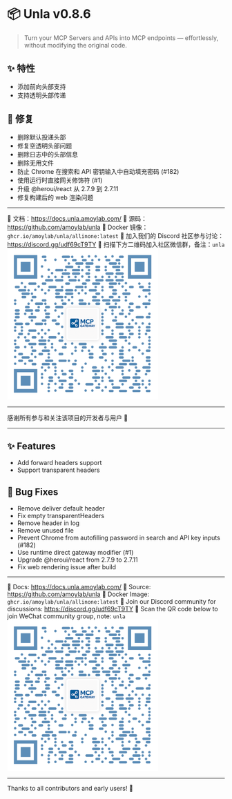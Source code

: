 # 📦 Unla v0.8.6

> Turn your MCP Servers and APIs into MCP endpoints — effortlessly, without modifying the original code.

## ✨ 特性

- 添加前向头部支持
- 支持透明头部传递

## 🐞 修复

- 删除默认投递头部
- 修复空透明头部问题
- 删除日志中的头部信息
- 删除无用文件
- 防止 Chrome 在搜索和 API 密钥输入中自动填充密码 (#182)
- 使用运行时直接网关修饰符 (#1)
- 升级 @heroui/react 从 2.7.9 到 2.7.11
- 修复构建后的 web 渲染问题

---

📘 文档：https://docs.unla.amoylab.com/
🐙 源码：https://github.com/amoylab/unla
🐳 Docker 镜像：`ghcr.io/amoylab/unla/allinone:latest`
💬 加入我们的 Discord 社区参与讨论：https://discord.gg/udf69cT9TY
🔗 扫描下方二维码加入社区微信群，备注：`unla`
<img src="https://github.com/amoylab/unla/blob/main/web/public/wechat-qrcode.png" alt="微信群二维码" width="350" height="350" />

---

感谢所有参与和关注该项目的开发者与用户 💖

---

## ✨ Features

- Add forward headers support
- Support transparent headers

## 🐞 Bug Fixes

- Remove deliver default header
- Fix empty transparentHeaders
- Remove header in log
- Remove unused file
- Prevent Chrome from autofilling password in search and API key inputs (#182)
- Use runtime direct gateway modifier (#1)
- Upgrade @heroui/react from 2.7.9 to 2.7.11
- Fix web rendering issue after build

---

📘 Docs: https://docs.unla.amoylab.com/
🐙 Source: https://github.com/amoylab/unla
🐳 Docker Image: `ghcr.io/amoylab/unla/allinone:latest`
💬 Join our Discord community for discussions: https://discord.gg/udf69cT9TY
🔗 Scan the QR code below to join WeChat community group, note: `unla`
<img src="https://github.com/amoylab/unla/blob/main/web/public/wechat-qrcode.png" alt="WeChat QR Code" width="350" height="350" />

---

Thanks to all contributors and early users! 💖